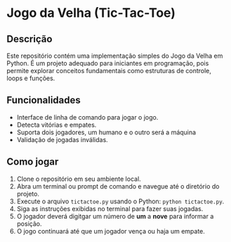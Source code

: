 # Jogo da Velha (Tic-Tac-Toe)

## Descrição

Este repositório contém uma implementação simples do Jogo da Velha em Python. É um projeto adequado para iniciantes em programação, pois permite explorar conceitos fundamentais como estruturas de controle, loops e funções.

## Funcionalidades

- Interface de linha de comando para jogar o jogo.
- Detecta vitórias e empates.
- Suporta dois jogadores, um humano e o outro será a máquina
- Validação de jogadas inválidas.

## Como jogar

1. Clone o repositório em seu ambiente local.
2. Abra um terminal ou prompt de comando e navegue até o diretório do projeto.
3. Execute o arquivo `tictactoe.py` usando o Python: `python tictactoe.py`.
4. Siga as instruções exibidas no terminal para fazer suas jogadas.
5. O jogador deverá digitgar um número de **um** a **nove** para informar a posição.
6. O jogo continuará até que um jogador vença ou haja um empate.
